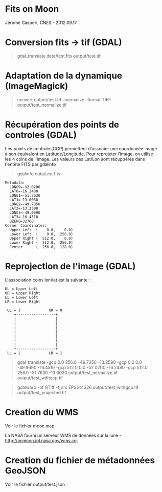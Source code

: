 # Fits on Moon #

Jerome Gasperi, CNES - 2012.09.17

# Conversion fits -> tif (GDAL) #
> gdal_translate data/test.fits output/test.tif

# Adaptation de la dynamique (ImageMagick) #
> convert output/test.tif -normalize -format TIFF output/test_normalize.tif

# Récupération des points de controles (GDAL) #
Les points de controle (GCP) permettent d'associer une coordonnée image à son équivalent en Latitude/Longitude. Pour reprojeter l'image, on utilise les 4 coins de l'image. Les valeurs des Lat/Lon sont récuppérés dans l'entête FITS par gdalinfo

> gdalinfo data/test.fits

    Metadata:
      LONG0=-52.0200
      LAT0=-16.2480
      LONG1=-51.7630
      LAT1=-13.0030
      LONG2=-49.7350
      LAT2=-13.2590
      LONG3=-49.9690
      LAT3=-16.4510
      BZERO=32768
    Corner Coordinates:
      Upper Left  (    0.0,    0.0)
      Lower Left  (    0.0,  256.0)
      Upper Right (  512.0,    0.0)
      Lower Right (  512.0,  256.0)
      Center      (  256.0,  128.0)

# Reprojection de l'image (GDAL) #
L'association coins lon/lat est la suivante :

    UL = Upper Left
    UR = Upper Right
    LL = Lower Left
    LR = Lower Right

     UL = 3             UR = 0
        +------------------+
        |                  |
        |                  |
        |                  |
        |                  |
        |                  |
        |                  |
        |                  |
        +------------------+
     LL = 2             LR = 1

> gdal_translate -gcp 0.0 256.0 -49.7350 -13.2590  -gcp 0.0 0.0 -49.9690 -16.4510 -gcp 512.0 0.0 -52.0200 -16.2480 -gcp 512.0 256.0 -51.7630 -13.0030 output/test_normalize.tif output/test_withgcp.tif

> gdalwarp -of GTiff -t_srs EPSG:4326 output/test_withgcp.tif output/test_projected.tif

# Creation du WMS #
Voir le fichier moon.map

La NASA fourni un serveur WMS de données sur la lune - http://onmoon.jpl.nasa.gov/wms.cgi

# Creation du fichier de métadonnées GeoJSON #
Voir le fichier output/test.json


